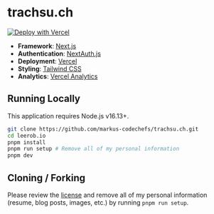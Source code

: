 # trachsu.ch

[![Deploy with Vercel](https://vercel.com/button)](https://api.vercel.com/v1/integrations/deploy/prj_0fVOavLOZ58INxMEnllIF475qWu2/lByRCMNj8Q)

- **Framework**: [Next.js](https://nextjs.org/)
- **Authentication**: [NextAuth.js](https://next-auth.js.org)
- **Deployment**: [Vercel](https://vercel.com)
- **Styling**: [Tailwind CSS](https://tailwindcss.com)
- **Analytics**: [Vercel Analytics](https://vercel.com/analytics)

## Running Locally

This application requires Node.js v16.13+.

```bash
git clone https://github.com/markus-codechefs/trachsu.ch.git
cd leerob.io
pnpm install
pnpm run setup # Remove all of my personal information
pnpm dev
```

## Cloning / Forking

Please review the [license](https://github.com/markus-codechefs/trachsu.ch.git/blob/main/LICENSE.txt) and remove all of my personal information (resume, blog posts, images, etc.) by running `pnpm run setup`.
